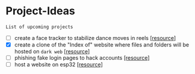 # Project-Ideas

    List of upcoming projects

- [ ] create a face tracker to stabilize dance moves in reels [[resource]](https://www.geeksforgeeks.org/opencv-python-program-face-detection/)
- [x] create a clone of the "Index of" website where files and folders will be hosted on `dark web` [[resource]](https://dl3.3rver.org/cdn2/03/series/2017/Money.Heist/S03/)
- [ ] phishing fake login pages to hack accounts [[resource]](https://www.peertechzpublications.com/articles/figures/TCSIT-6-140-g002.gif)
- [ ] host a website on esp32 [[resource]](https://randomnerdtutorials.com/esp32-web-server-arduino-ide/)
